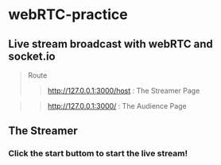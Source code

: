 # webRTC-practice
## Live stream broadcast with webRTC and socket.io
> Route
>>http://127.0.0.1:3000/host : The Streamer Page

>>http://127.0.0.1:3000/ : The Audience Page

## The Streamer
### Click the start buttom to start the live stream!
